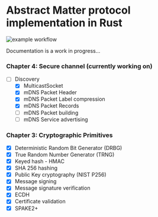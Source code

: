 # Abstract Matter protocol implementation in Rust

![example workflow](https://github.com/MihaelBercic/rust-matter/actions/workflows/rust.yml/badge.svg)

Documentation is a work in progress...

### Chapter 4: Secure channel (currently working on)

- [ ] Discovery
    - [x] MulticastSocket
    - [x] mDNS Packet Header
    - [x] mDNS Packet Label compression
    - [x] mDNS Packet Records
    - [ ] mDNS Packet building
    - [ ] mDNS Service advertising

### Chapter 3: Cryptographic Primitives

- [x] Deterministic Random Bit Generator (DRBG)
- [x] True Random Number Generator (TRNG)
- [x] Keyed hash - HMAC
- [x] SHA 256 hashing
- [x] Public Key cryptography (NIST P256)
- [x] Message signing
- [x] Message signature verification
- [x] ECDH
- [x] Certificate validation
- [x] SPAKE2+
